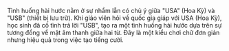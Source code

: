 Tình huống hài hước nằm ở sự nhầm lẫn có chủ ý giữa "USA" (Hoa Kỳ) và "USB" (thiết bị lưu trữ). Khi giáo viên hỏi về quốc gia giáp với USA (Hoa Kỳ), học sinh đã cố tình trả lời "USB", tạo ra một tình huống hài hước dựa trên sự tương đồng về mặt âm thanh giữa hai từ. Đây là một kiểu chơi chữ đơn giản nhưng hiệu quả trong việc tạo tiếng cười.
